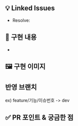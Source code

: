 ## 💡 Linked Issues
- Resolve: 

## 📖 구현 내용
- 

## 🖼 구현 이미지


## 반영 브랜치
ex) feature/기능/이슈번호 -> dev

## ✅ PR 포인트 & 궁금한 점
> 
